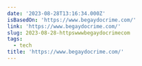 ```yaml
---
date: '2023-08-28T13:16:34.000Z'
isBasedOn: 'https://www.begaydocrime.com/'
link: 'https://www.begaydocrime.com/'
slug: 2023-08-28-httpswwwbegaydocrimecom
tags:
  - tech
title: 'https://www.begaydocrime.com/'
---
```


